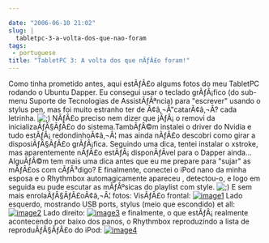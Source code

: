 ```yaml
---

date: "2006-06-10 21:02"
slug: |
  tabletpc-3-a-volta-dos-que-nao-foram
tags:
 - portuguese
title: "TabletPC 3: A volta dos que nÃƒÂ£o foram!"
---
```


Como tinha prometido antes, aqui estÃƒÂ£o algums fotos do meu TabletPC
rodando o Ubuntu Dapper. Eu consegui usar o teclado grÃƒÂ¡fico (do
sub-menu Suporte de Tecnologias de AssistÃƒÂªncia) para "escrever"
usando o stylus pen, mas foi muito estranho ter de Ã¢â‚¬Å"catarÃ¢â‚¬Â?
cada letrinha.
![;)](http://www.ogmaciel.com/wp-includes/images/smilies/icon_wink.gif)
NÃƒÂ£o preciso nem dizer que jÃƒÂ¡ o removi da inicializaÃƒÂ§ÃƒÂ£o do
sistema.TambÃƒÂ©m instalei o driver do Nvidia e tudo
estÃƒÂ¡ redondinhoÃ¢â‚¬Â¦ mas ainda nÃƒÂ£o descobri como girar a
disposiÃƒÂ§ÃƒÂ£o grÃƒÂ¡fica. Seguindo uma dica, tentei instalar o
xstroke, mas aparentemente nÃƒÂ£o estÃƒÂ¡ disponÃƒÂ­vel para o Dapper
ainda... AlguÃƒÂ©m tem mais uma dica antes que eu me prepare para
"sujar" as mÃƒÂ£os com cÃƒÂ³digo? E finalmente, conectei o iPod nano da
minha esposa e o Rhythmbox automagicamente apareceu , detectou-o, e logo
em seguida eu pude escutar as mÃƒÂºsicas do playlist com style.
![;)](http://www.ogmaciel.com/wp-includes/images/smilies/icon_wink.gif)
E sem mais enrolaÃƒÂ§ÃƒÂ£oÃ¢â‚¬Â¦ fotos: VisÃƒÂ£o frontal:
[![image1](http://static.flickr.com/54/164405268_360a2e26a8.jpg)](http://static.flickr.com/54/164405268_360a2e26a8_o.jpg)
Lado esquerdo, mostrando USB ports, stylus (meio que escondido) et all:
[![image2](http://static.flickr.com/61/164405149_045b79be7b.jpg)](http://static.flickr.com/61/164405149_045b79be7b_o.jpg)
Lado direito:
[![image3](http://static.flickr.com/72/164405003_8e6d579a3e.jpg)](http://static.flickr.com/72/164405003_8e6d579a3e_o.jpg)
e finalmente, o que estÃƒÂ¡ realmente acontecendo por baixo dos panos, o
Rhythmbox reproduzindo a lista de reproduÃƒÂ§ÃƒÂ£o do iPod:
[![image4](http://static.flickr.com/67/164408761_6727e9b84f.jpg)](http://static.flickr.com/67/164408761_6727e9b84f_o.png)
